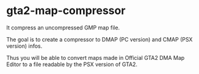 # gta2-map-compressor
It compress an uncompressed GMP map file. 

The goal is to create a compressor to DMAP (PC version) and CMAP (PSX version) infos.

Thus you will be able to convert maps made in Official GTA2 DMA Map Editor to a file readable by the PSX version of GTA2.
